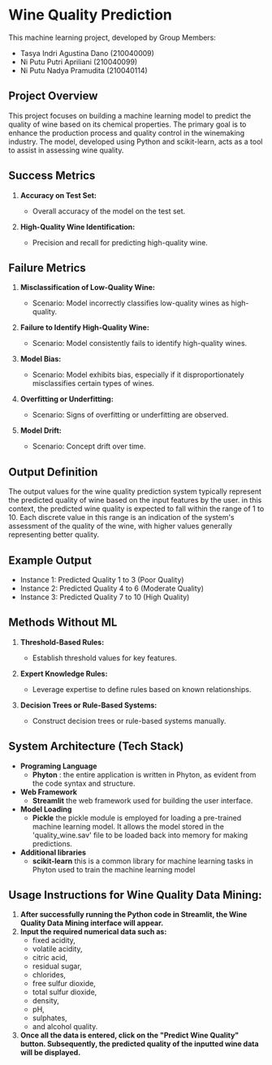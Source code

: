 # Wine Quality Prediction

This machine learning project, developed by Group Members:

- Tasya Indri Agustina Dano (210040009)
- Ni Putu Putri Apriliani (210040099)
- Ni Putu Nadya Pramudita (210040114)

## Project Overview

This project focuses on building a machine learning model to predict the quality of wine based on its chemical properties. The primary goal is to enhance the production process and quality control in the winemaking industry. The model, developed using Python and scikit-learn, acts as a tool to assist in assessing wine quality.

## Success Metrics

1. **Accuracy on Test Set:**
   - Overall accuracy of the model on the test set.

2. **High-Quality Wine Identification:**
   - Precision and recall for predicting high-quality wine.

## Failure Metrics

1. **Misclassification of Low-Quality Wine:**
   - Scenario: Model incorrectly classifies low-quality wines as high-quality.

2. **Failure to Identify High-Quality Wine:**
   - Scenario: Model consistently fails to identify high-quality wines.

3. **Model Bias:**
   - Scenario: Model exhibits bias, especially if it disproportionately misclassifies certain types of wines.

4. **Overfitting or Underfitting:**
   - Scenario: Signs of overfitting or underfitting are observed.

5. **Model Drift:**
   - Scenario: Concept drift over time.

## Output Definition

The output values for the wine quality prediction system typically represent the predicted quality of wine based on the input features by the user. in this context, the predicted wine quality is expected to fall within the range of 1 to 10. Each discrete value in this range is an indication of the system's assessment of the quality of the wine, with higher values generally representing better quality.

## Example Output

- Instance 1: Predicted Quality 1 to 3 (Poor Quality)
- Instance 2: Predicted Quality 4 to 6 (Moderate Quality)
- Instance 3: Predicted Quality 7 to 10 (High Quality)

## Methods Without ML

1. **Threshold-Based Rules:**
   - Establish threshold values for key features.

2. **Expert Knowledge Rules:**
   - Leverage expertise to define rules based on known relationships.

3. **Decision Trees or Rule-Based Systems:**
   - Construct decision trees or rule-based systems manually.

## System Architecture (Tech Stack)

- **Programing Language**
   - **Phyton** : the entire application is written in Phyton, as evident from the code syntax and structure.
- **Web Framework**
   - **Streamlit** the web framework used for building the user interface.
- **Model Loading**
   - **Pickle** the pickle module is employed for loading a pre-trained machine learning model. It allows the model stored in the 'quality_wine.sav' file to be loaded back into memory for making predictions.
- **Additional libraries**
   - **scikit-learn** this is a common library for machine learning tasks in Phyton used to train the machine learning model
## Usage Instructions for Wine Quality Data Mining:

1. **After successfully running the Python code in Streamlit, the Wine Quality Data Mining interface will appear.**
2. **Input the required numerical data such as:**
   - fixed acidity,
   - volatile acidity,
   - citric acid,
   - residual sugar,
   - chlorides,
   - free sulfur dioxide,
   - total sulfur dioxide,
   - density,
   - pH,
   - sulphates,
   - and alcohol quality.
3. **Once all the data is entered, click on the "Predict Wine Quality" button. Subsequently, the predicted quality of the inputted wine data will be displayed.**
